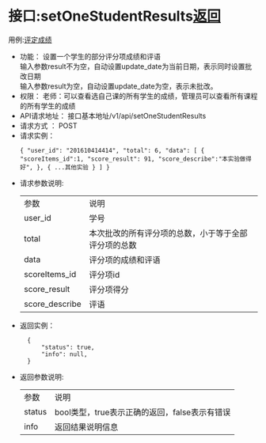 # 接口:setOneStudentResults[返回][1]

用例:[评定成绩][2]

<ul>
<li>功能： 设置一个学生的部分评分项成绩和评语<br>
          输入参数result不为空，自动设置update_date为当前日期，表示同时设置批改日期<br>
          输入参数result为空，自动设置update_date为空，表示未批改。</li>
<li>权限： 老师：可以查看选自己课的所有学生的成绩，管理员可以查看所有课程的所有学生的成绩</li>
<li>API请求地址： 接口基本地址/v1/api/setOneStudentResults</li>
<li>请求方式 ： POST</li>
<li>请求实例：</li>


```
{ "user_id": "201610414414", "total": 6, "data": [ { "scoreItems_id":1, "score_result": 91, "score_describe":"本实验做得好", }, { ...其他实验 } ] }
```

<li>请求参数说明:</li>
    <table>
        <tr>
            <td>参数</td>   
            <td>说明</td>
        </tr>
        <tr>
            <td>user_id</td>
            <td>学号</td>
        </tr>
        <tr>
            <td>total</td>
            <td>本次批改的所有评分项的总数，小于等于全部评分项的总数</td>
        </tr>
        <tr>
            <td>data</td>
            <td>评分项的成绩和评语</td>
        </tr>
        <tr>
            <td>scoreItems_id</td>
            <td>评分项id</td>
        </tr>
        <tr>
            <td>score_result</td>
            <td>评分项得分</td>
        </tr>
        <tr>
            <td>score_describe</td>
            <td>评语</td>
        </tr>
    </table>

<li>返回实例：</li>

```
  { 
      "status": true,
      "info": null,    
  }
```

<li>返回参数说明:</li>
    <table>
        <tr>
            <td>参数</td>   
            <td>说明</td>
        </tr>
        <tr>
            <td>status</td>
            <td>bool类型，true表示正确的返回，false表示有错误</td>
        </tr>
        <tr>
            <td>info</td>
            <td>返回结果说明信息</td>
        </tr>
    </table>
</ul>

[1]: https://github.com/mzy1997/is_analysis/blob/master/test6/README.md    "返回" 
[2]: https://github.com/mzy1997/is_analysis/blob/master/test6/用例/评定成绩.md    "评定成绩" 